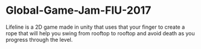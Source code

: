 # Global-Game-Jam-FIU-2017

Lifeline is a 2D game made in unity that uses that your finger to create a rope that will help you swing from rooftop to rooftop and avoid death as you progress through the level.
